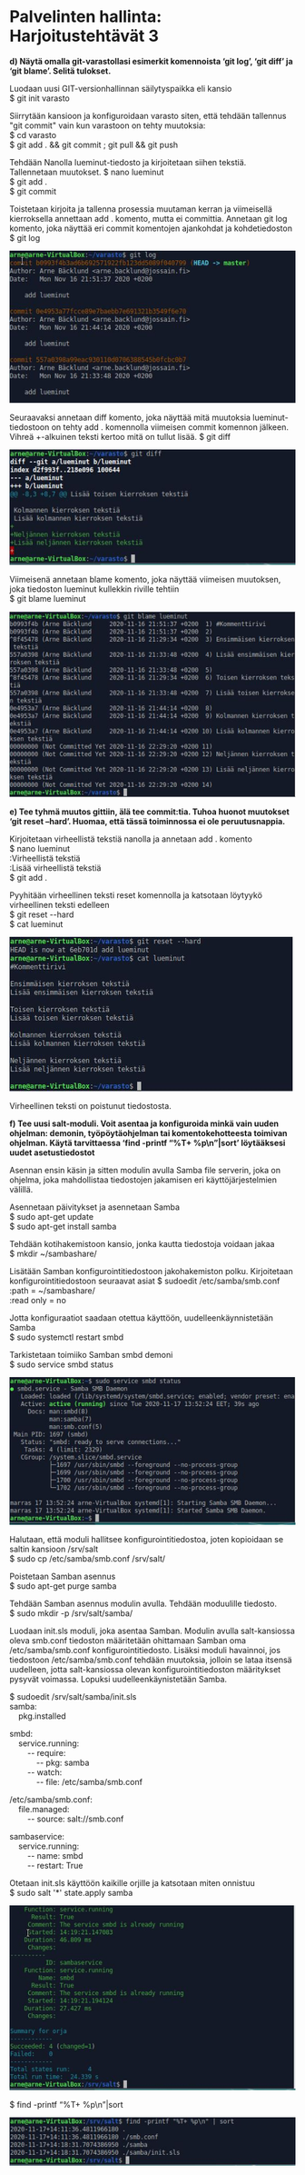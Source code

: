 # Palvelinten hallinta: Harjoitustehtävät 3

**d) Näytä omalla git-varastollasi esimerkit komennoista ‘git log’, ‘git diff’ ja ‘git blame’. Selitä tulokset.**

Luodaan uusi GIT-versionhallinnan säilytyspaikka eli kansio  
$ git init varasto

Siirrytään kansioon ja konfiguroidaan varasto siten, että tehdään tallennus "git commit" vain kun varastoon on tehty muutoksia:  
$ cd varasto  
$ git add . && git commit ; git pull && git push

Tehdään Nanolla lueminut-tiedosto ja kirjoitetaan siihen tekstiä. Tallennetaan muutokset.
$ nano lueminut  
$ git add .  
$ git commit

Toistetaan kirjoita ja tallenna prosessia muutaman kerran ja viimeisellä kierroksella annettaan add . komento, mutta ei committia. Annetaan git log komento, joka näyttää eri commit komentojen ajankohdat ja kohdetiedoston  
$ git log

![logi](https://github.com/bgj377/palvelimetharjoitus3/blob/main/gitlog.JPG)

Seuraavaksi annetaan diff komento, joka näyttää mitä muutoksia lueminut-tiedostoon on tehty add . komennolla viimeisen commit komennon jälkeen. Vihreä +-alkuinen teksti kertoo mitä on tullut lisää.
$ git diff

![diffi](https://github.com/bgj377/palvelimetharjoitus3/blob/main/gitdiff.JPG)

Viimeisenä annetaan blame komento, joka näyttää viimeisen muutoksen, joka tiedoston lueminut kullekkin riville tehtiin  
$ git blame lueminut

![blamemi](https://github.com/bgj377/palvelimetharjoitus3/blob/main/gitblame.JPG)

**e) Tee tyhmä muutos gittiin, älä tee commit:tia. Tuhoa huonot muutokset ‘git reset –hard’. Huomaa, että tässä toiminnossa ei ole peruutusnappia.**

Kirjoitetaan virheellistä tekstiä nanolla ja annetaan add . komento  
$ nano lueminut  
:Virheellistä tekstiä  
:Lisää virheellistä tekstiä  
$ git add .

Pyyhitään virheellinen teksti reset komennolla ja katsotaan löytyykö virheellinen teksti edelleen  
$ git reset --hard  
$ cat lueminut

![hardi](https://github.com/bgj377/palvelimetharjoitus3/blob/main/hard2.JPG)

Virheellinen teksti on poistunut tiedostosta.

**f) Tee uusi salt-moduli. Voit asentaa ja konfiguroida minkä vain uuden ohjelman: demonin, työpöytäohjelman tai komentokehotteesta toimivan ohjelman. Käytä tarvittaessa ‘find -printf “%T+ %p\n”|sort’ löytääksesi uudet asetustiedostot**

Asennan ensin käsin ja sitten modulin avulla Samba file serverin, joka on ohjelma, joka mahdollistaa tiedostojen jakamisen eri käyttöjärjestelmien välillä.

Asennetaan päivitykset ja asennetaan Samba  
$ sudo apt-get update  
$ sudo apt-get install samba

Tehdään kotihakemistoon kansio, jonka kautta tiedostoja voidaan jakaa  
$ mkdir ~/sambashare/

Lisätään Samban konfigurointitiedostoon jakohakemiston polku. Kirjoitetaan konfigurointitiedostoon seuraavat asiat
$ sudoedit /etc/samba/smb.conf  
:path = ~/sambashare/  
:read only = no  

Jotta konfiguraatiot saadaan otettua käyttöön, uudelleenkäynnistetään Samba  
$ sudo systemctl restart smbd

Tarkistetaan toimiiko Samban smbd demoni  
$ sudo service smbd status

![statsi](https://github.com/bgj377/palvelimetharjoitus3/blob/main/samba-status1.JPG)

Halutaan, että moduli hallitsee konfigurointitiedostoa, joten kopioidaan se saltin kansioon /srv/salt  
$ sudo cp /etc/samba/smb.conf /srv/salt/

Poistetaan Samban asennus  
$ sudo apt-get purge samba

Tehdään Samban asennus modulin avulla. Tehdään moduulille tiedosto.  
$ sudo mkdir -p /srv/salt/samba/ 

Luodaan init.sls moduli, joka asentaa Samban. Modulin avulla salt-kansiossa oleva smb.conf tiedoston määritetään ohittamaan Samban oma /etc/samba/smb.conf konfigurointitiedosto. Lisäksi moduli havainnoi, jos tiedostoon /etc/samba/smb.conf tehdään muutoksia, jolloin se lataa itsensä uudelleen, jotta salt-kansiossa olevan konfigurointitiedoston määritykset pysyvät voimassa. Lopuksi uudelleenkäynistetään Samba.

$ sudoedit /srv/salt/samba/init.sls  
samba:  
&nbsp; &nbsp; pkg.installed

smbd:  
&nbsp; &nbsp; service.running:  
&nbsp; &nbsp; &nbsp; &nbsp; -- require:  
&nbsp; &nbsp; &nbsp; &nbsp; &nbsp; &nbsp; -- pkg: samba  
&nbsp; &nbsp; &nbsp; &nbsp; -- watch:  
&nbsp; &nbsp; &nbsp; &nbsp; &nbsp; &nbsp; -- file: /etc/samba/smb.conf  

/etc/samba/smb.conf:  
&nbsp; &nbsp; file.managed:  
&nbsp; &nbsp; &nbsp; &nbsp; -- source: salt://smb.conf

sambaservice:  
&nbsp; &nbsp; service.running:  
&nbsp; &nbsp; &nbsp; &nbsp; -- name: smbd  
&nbsp; &nbsp; &nbsp; &nbsp; -- restart: True  
    
Otetaan init.sls käyttöön kaikille orjille ja katsotaan miten onnistuu  
$ sudo salt '*' state.apply samba

![onni](https://github.com/bgj377/palvelimetharjoitus3/blob/main/samba-onnistuminen.JPG)

$ find -printf “%T+ %p\n”|sort

![asetus](https://github.com/bgj377/palvelimetharjoitus3/blob/main/asetustiedostot.JPG)
